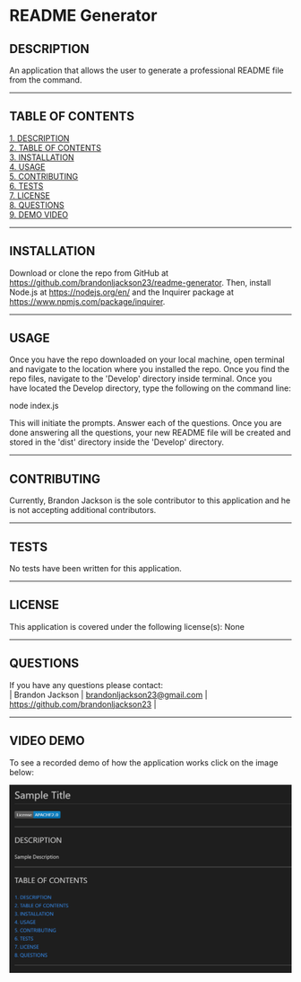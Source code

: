 # README Generator

## DESCRIPTION
An application that allows the user to generate a professional README file from the command.

---

## TABLE OF CONTENTS
[1. DESCRIPTION](#DESCRIPTION)  
[2. TABLE OF CONTENTS](#TABLE-OF-CONTENTS)  
[3. INSTALLATION](#INSTALLATION)  
[4. USAGE](#USAGE)  
[5. CONTRIBUTING](#CONTRIBUTING)  
[6. TESTS](#TESTS)  
[7. LICENSE](#LICENSE)  
[8. QUESTIONS](#QUESTIONS)  
[9. DEMO VIDEO](#VIDEO-DEMO)

---

## INSTALLATION
Download or clone the repo from GitHub at <https://github.com/brandonljackson23/readme-generator>. Then, install Node.js at <https://nodejs.org/en/> and the Inquirer package at <https://www.npmjs.com/package/inquirer>.

---

## USAGE
Once you have the repo downloaded on your local machine, open terminal and navigate to the location where you installed the repo.  Once you find the repo files, navigate to the 'Develop' directory inside terminal.  Once you have located the Develop directory, type the following on the command line:

node index.js

This will initiate the prompts.  Answer each of the questions.  Once you are done answering all the questions, your new README file will be created and stored in the 'dist' directory inside the 'Develop' directory.

---

## CONTRIBUTING
Currently, Brandon Jackson is the sole contributor to this application and he is not accepting additional contributors.

---

## TESTS
No tests have been written for this application.

---

## LICENSE
This application is covered under the following license(s): None

---

## QUESTIONS
If you have any questions please contact:  
|  Brandon Jackson  |  brandonljackson23@gmail.com  |  <https://github.com/brandonljackson23>  |

---

## VIDEO DEMO
To see a recorded demo of how the application works click on the image below:


[![Demo Video](./Develop/assets/images/video-thumbnail.PNG)](https://youtu.be/xkeoX5jG4do)